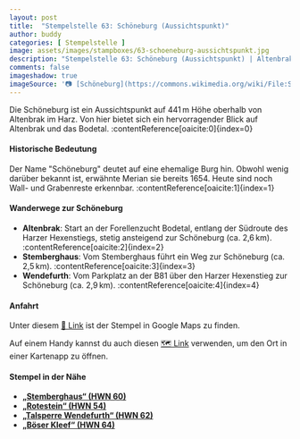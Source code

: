 ```yaml
---
layout: post
title:  "Stempelstelle 63: Schöneburg (Aussichtspunkt)"
author: buddy
categories: [ Stempelstelle ]
image: assets/images/stampboxes/63-schoeneburg-aussichtspunkt.jpg
description: "Stempelstelle 63: Schöneburg (Aussichtspunkt) | Altenbrak"
comments: false
imageshadow: true
imageSource: '📷 [Schöneburg](https://commons.wikimedia.org/wiki/File:Sch%C3%B6neburg.jpg) von <a href="//commons.wikimedia.org/wiki/User:B.Thomas95" title="User:B.Thomas95">Thomas Binder</a> unter Lizenz [CC BY-SA 4.0](https://creativecommons.org/licenses/by-sa/4.0)'
---
```


Die Schöneburg ist ein Aussichtspunkt auf 441 m Höhe oberhalb von Altenbrak im Harz. Von hier bietet sich ein hervorragender Blick auf Altenbrak und das Bodetal. :contentReference[oaicite:0]{index=0}

#### Historische Bedeutung

Der Name "Schöneburg" deutet auf eine ehemalige Burg hin. Obwohl wenig darüber bekannt ist, erwähnte Merian sie bereits 1654. Heute sind noch Wall- und Grabenreste erkennbar. :contentReference[oaicite:1]{index=1}

#### Wanderwege zur Schöneburg

- **Altenbrak**: Start an der Forellenzucht Bodetal, entlang der Südroute des Harzer Hexenstiegs, stetig ansteigend zur Schöneburg (ca. 2,6 km). :contentReference[oaicite:2]{index=2}
- **Stemberghaus**: Vom Stemberghaus führt ein Weg zur Schöneburg (ca. 2,5 km). :contentReference[oaicite:3]{index=3}
- **Wendefurth**: Vom Parkplatz an der B81 über den Harzer Hexenstieg zur Schöneburg (ca. 2,9 km). :contentReference[oaicite:4]{index=4}

#### Anfahrt

Unter diesem [📍 Link](https://www.google.com/maps/dir/?api=1&origin=&destination=51.72978%2C%2010.92309) ist der Stempel in Google Maps zu finden.

<div class="android-only">
  Auf einem Handy kannst du auch diesen 
  <a href="geo:51.72978,10.92309">🗺️ Link</a> 
  verwenden, um den Ort in einer Kartenapp zu öffnen.
  <p></p>
</div>

#### Stempel in der Nähe

- [**„Stemberghaus“ (HWN 60)**](/stempelstelle-60-stemberghaus)
- [**„Rotestein“ (HWN 54)**](/stempelstelle-54-rotestein)
- [**„Talsperre Wendefurth“ (HWN 62)**](/stempelstelle-62-talsperre-wendefurth)
- [**„Böser Kleef“ (HWN 64)**](/stempelstelle-64-boeser-kleef)
